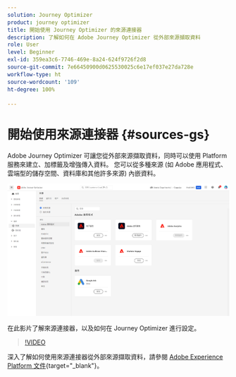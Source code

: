 ```yaml
---
solution: Journey Optimizer
product: journey optimizer
title: 開始使用 Journey Optimizer 的來源連接器
description: 了解如何在 Adobe Journey Optimizer 從外部來源擷取資料
role: User
level: Beginner
exl-id: 359ea3c6-7746-469e-8a24-624f9726f2d8
source-git-commit: 7e66450900d0625530025c6e17ef037e27da728e
workflow-type: ht
source-wordcount: '109'
ht-degree: 100%

---
```


# 開始使用來源連接器 {#sources-gs}

Adobe Journey Optimizer 可讓您從外部來源擷取資料，同時可以使用 Platform 服務來建立、加標籤及增強傳入資料。 您可以從多種來源 (如 Adobe 應用程式、雲端型的儲存空間、資料庫和其他許多來源) 內嵌資料。 

![](assets/sources-home.png)

在此影片了解來源連接器，以及如何在 Journey Optimizer 進行設定。

>[!VIDEO](https://video.tv.adobe.com/v/335919?quality=12)

深入了解如何使用來源連接器從外部來源擷取資料，請參閱 [Adobe Experience Platform 文件](https://experienceleague.adobe.com/docs/experience-platform/sources/home.html?lang=zh-Hant){target="_blank"}。
